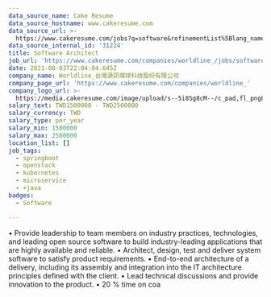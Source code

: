 ```yaml
---
data_source_name: Cake Resume
data_source_hostname: www.cakeresume.com
data_source_url: >-
  https://www.cakeresume.com/jobs?q=software&refinementList%5Blang_name%5D%5B0%5D=English&refinementList%5Bsalary_type%5D=per_year&range%5Bsalary_range%5D%5Bmin%5D=1000000&page=2
data_source_internal_id: '31224'
title: Software Architect
job_url: 'https://www.cakeresume.com/companies/worldline_/jobs/software-architect-b1c84d'
date: 2021-08-03T22:04:04.645Z
company_name: Worldline_台灣源訊環球科技股份有限公司
company_page_url: 'https://www.cakeresume.com/companies/worldline_'
company_logo_url: >-
  https://media.cakeresume.com/image/upload/s--5i8Sg8cM--/c_pad,fl_png8,h_200,w_200/v1633159475/ynszstwvkhopxddw7hke.png
salary_text: TWD1500000 - TWD2500000
salary_currency: TWD
salary_type: per_year
salary_min: 1500000
salary_max: 2500000
location_list: []
job_tags:
  - springboot
  - openstack
  - kubernetes
  - microservice
  - +java
badges:
  - Software

---
```


• Provide leadership to team members on industry practices, technologies, and leading open source software to build industry-leading applications that are highly available and reliable. • Architect, design, test and deliver system software to satisfy product requirements. • End-to-end architecture of a delivery, including its assembly and integration into the IT architecture principles defined with the client. • Lead technical discussions and provide innovation to the product. • 20 % time on coa